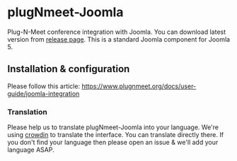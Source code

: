 # plugNmeet-Joomla

Plug-N-Meet conference integration with Joomla. You can download latest version
from [release page](https://github.com/mynaparrot/plugNmeet-Joomla/releases). This is a standard Joomla component for
Joomla 5.

## Installation & configuration

Please follow this article: https://www.plugnmeet.org/docs/user-guide/joomla-integration

### Translation

Please help us to translate plugNmeet-Joomla into your language. We're
using [crowdin](https://crowdin.com/project/plugnmeet-joomla) to translate the interface. You can translate directly
there. If you don't find your language then please open an issue & we'll add your language ASAP.
